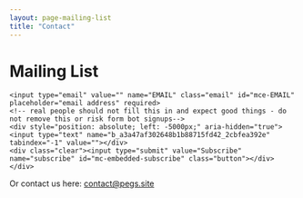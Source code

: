 ```yaml
---
layout: page-mailing-list
title: "Contact"
---
```


# Mailing List

<!-- Begin Mailchimp Signup Form -->
<div id="mc_embed_signup">
<form action="https://site.us7.list-manage.com/subscribe/post?u=a3a47af302648b1b88715fd42&amp;id=2cbfea392e" method="post" id="mc-embedded-subscribe-form" name="mc-embedded-subscribe-form" class="validate" target="_blank" novalidate>
    <div id="mc_embed_signup_scroll">

	<input type="email" value="" name="EMAIL" class="email" id="mce-EMAIL" placeholder="email address" required>
    <!-- real people should not fill this in and expect good things - do not remove this or risk form bot signups-->
    <div style="position: absolute; left: -5000px;" aria-hidden="true"><input type="text" name="b_a3a47af302648b1b88715fd42_2cbfea392e" tabindex="-1" value=""></div>
    <div class="clear"><input type="submit" value="Subscribe" name="subscribe" id="mc-embedded-subscribe" class="button"></div>
    </div>
</form>
</div>


<!--End mc_embed_signup-->

Or contact us here: contact@pegs.site
